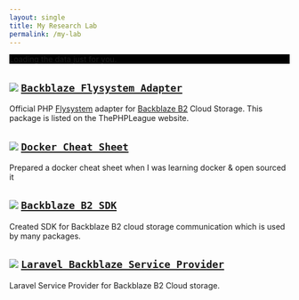 ```yaml
---
layout: single
title: My Research Lab
permalink: /my-lab
---
```


<script src="https://cdn.rawgit.com/IonicaBizau/github-calendar/gh-pages/dist/github-calendar.min.js"></script>
<link rel="stylesheet" href="https://cdn.rawgit.com/IonicaBizau/github-calendar/gh-pages/dist/github-calendar.css" />
<div class="calendar" style="background:#000"> Loading the data just for you.</div>

<script>
    new GitHubCalendar(".calendar", "mhetreramesh", {responsive:true});
</script>

## <img src="http://githubbadges.com/star.svg?user=gliterd&repo=flysystem-backblaze&color=44CC12&background=000&style=flat-squar"> [`Backblaze Flysystem Adapter`](https://github.com/gliterd/flysystem-backblaze)

Official PHP <a target="_blank" href="https://github.com/thephpleague/flysystem">Flysystem</a> adapter for <a target="_blank" href="https://www.backblaze.com/b2/cloud-storage.html">Backblaze B2</a> Cloud Storage. This package is listed on the ThePHPLeague website.

## <img src="http://githubbadges.com/star.svg?user=gliterd&repo=docker-cheat-sheet&color=44CC12&background=000&style=flat-squar"> [`Docker Cheat Sheet`](https://github.com/gliterd/docker-cheat-sheet)

Prepared a docker cheat sheet when I was learning docker & open sourced it

## <img src="http://githubbadges.com/star.svg?user=gliterd&repo=backblaze-b2&color=44CC12&background=000&style=flat-squar"> [`Backblaze B2 SDK`](https://github.com/gliterd/backblaze-b2)

Created SDK for Backblaze B2 cloud storage communication which is used by many packages.

## <img src="http://githubbadges.com/star.svg?user=gliterd&repo=laravel-backblaze-b2&color=44CC12&background=000&style=flat-squar"> [`Laravel Backblaze Service Provider`](https://github.com/gliterd/laravel-backblaze-b2)

Laravel Service Provider for Backblaze B2 Cloud storage.
